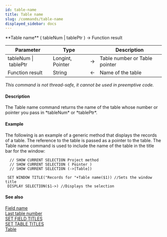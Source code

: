 ```yaml
---
id: table-name
title: Table name
slug: /commands/table-name
displayed_sidebar: docs
---
```


<!--REF #_command_.Table name.Syntax-->**Table name** ( tableNum | tablePtr ) -> Function result<!-- END REF-->
<!--REF #_command_.Table name.Params-->
| Parameter | Type |  | Description |
| --- | --- | --- | --- |
| tableNum &#124; tablePtr | Longint, Pointer | &#8594;  | Table number or Table pointer |
| Function result | String | &#8592; | Name of the table |

<!-- END REF-->

*This command is not thread-safe, it cannot be used in preemptive code.*


#### Description 

<!--REF #_command_.Table name.Summary-->The Table name command returns the name of the table whose number or pointer you pass in *tableNum* or *tablePtr*.<!-- END REF-->

#### Example 

The following is an example of a generic method that displays the records of a table. The reference to the table is passed as a pointer to the table. The Table name command is used to include the name of the table in the title bar for the window:

```4d
  // SHOW CURRENT SELECTION Project method
  // SHOW CURRENT SELECTION ( Pointer )
  // SHOW CURRENT SELECTION (->[Table])
 
 SET WINDOW TITLE("Records for "+Table name($1)) //Sets the window title
 DISPLAY SELECTION($1->) //Displays the selection
```

#### See also 

[Field name](field-name.md)  
[Last table number](last-table-number.md)  
[SET FIELD TITLES](set-field-titles.md)  
[SET TABLE TITLES](set-table-titles.md)  
[Table](table.md)  